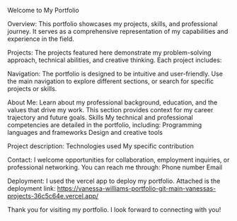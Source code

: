 Welcome to My Portfolio

Overview:
This portfolio showcases my projects, skills, and professional journey. It serves as a comprehensive representation of my capabilities and experience in the field.


Projects:
The projects featured here demonstrate my problem-solving approach, technical abilities, and creative thinking. Each project includes:


Navigation:
The portfolio is designed to be intuitive and user-friendly. Use the main navigation to explore different sections, or search for specific projects or skills.


About Me:
Learn about my professional background, education, and the values that drive my work. This section provides context for my career trajectory and future goals.
Skills
My technical and professional competencies are detailed in the portfolio, including:
Programming languages and frameworks
Design and creative tools


Project description:
Technologies used
My specific contribution


Contact:
I welcome opportunities for collaboration, employment inquiries, or professional networking. You can reach me through:
Phone number
Email


Deployment:
I used the vercel app to deploy my portfolio.
Attached is the deployment link: https://vanessa-williams-portfolio-git-main-vanessas-projects-36c5c64e.vercel.app/

Thank you for visiting my portfolio. I look forward to connecting with you!